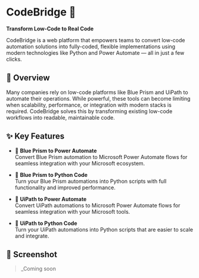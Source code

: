# CodeBridge 🧩

**Transform Low-Code to Real Code**

CodeBridge is a web platform that empowers teams to convert low-code automation solutions into fully-coded, flexible implementations using modern technologies like Python and Power Automate — all in just a few clicks.

## 🚀 Overview

Many companies rely on low-code platforms like Blue Prism and UiPath to automate their operations. While powerful, these tools can become limiting when scalability, performance, or integration with modern stacks is required. CodeBridge solves this by transforming existing low-code workflows into readable, maintainable code.

## ✨ Key Features

- 🔁 **Blue Prism to Power Automate**  
  Convert Blue Prism automation to Microsoft Power Automate flows for seamless integration with your Microsoft ecosystem.

- 🐍 **Blue Prism to Python Code**  
  Turn your Blue Prism automations into Python scripts with full functionality and improved performance.

- 🔄 **UiPath to Power Automate**  
  Convert UiPath automations to Microsoft Power Automate flows for seamless integration with your Microsoft tools.

- 🐍 **UiPath to Python Code**  
  Turn your UiPath automations into Python scripts that are easier to scale and integrate.

## 📸 Screenshot

> _Coming soon
